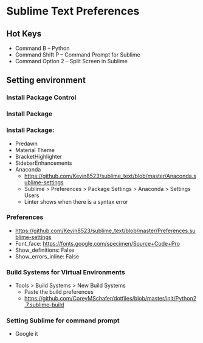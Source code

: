 # Sublime Text Preferences

## Hot Keys
- Command B – Python
- Command Shift P – Command Prompt for Sublime
- Command Option 2 – Split Screen in Sublime


## Setting environment
### Install Package Control
### Install Package
### Install Package:
- Predawn
- Material Theme
- BracketHighlighter
- SidebarEnhancements
- Anaconda
    * https://github.com/Kevin8523/sublime_text/blob/master/Anaconda.sublime-settings
    * Sublime > Preferences > Package Settings > Anaconda > Settings Users
    * Linter shows when there is a syntax error


### Preferences
- https://github.com/Kevin8523/sublime_text/blob/master/Preferences.sublime-settings
- Font_face: https://fonts.google.com/specimen/Source+Code+Pro
- Show_definitions: False
- Show_errors_inline: False


### Build Systems for Virtual Environments
- Tools > Build Systems > New Build Systems
    * Paste the build preferences
    * https://github.com/CoreyMSchafer/dotfiles/blob/master/init/Python2.7.sublime-build


### Setting Sublime for command prompt
- Google it
